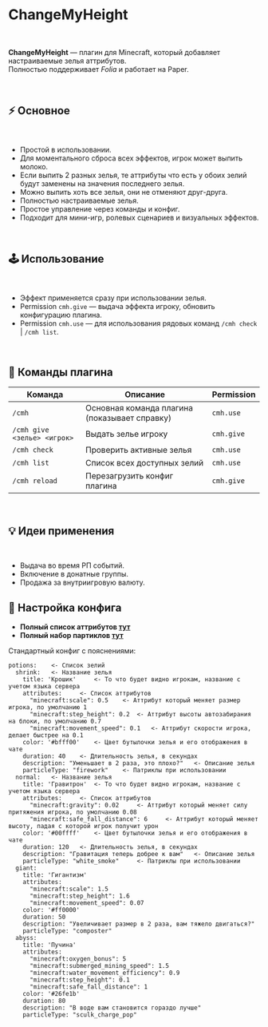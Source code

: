 # ChangeMyHeight
<br>

**ChangeMyHeight** — плагин для Minecraft, который добавляет настраиваемые зелья аттрибутов.<br>
Полностью поддерживает *Folia* и работает на Paper.

<br>

## ⚡ Основное
<br>

* Простой в использовании.
* Для моментального сброса всех эффектов, игрок может выпить молоко.
* Если выпить 2 разных зелья, те аттрибуты что есть у обоих зелий будут заменены на значения последнего зелья.
* Можно выпить хоть все зелья, они не отменяют друг-друга.
* Полностью настраиваемые зелья.
* Простое управление через команды и конфиг.
* Подходит для мини-игр, ролевых сценариев и визуальных эффектов.

<br>

## 🕹 Использование
<br>

* Эффект применяется сразу при использовании зелья.
* Permission `cmh.give` — выдача эффекта игроку, обновить конфигурацию плагина.
* Permission `cmh.use` — для использования рядовых команд `/cmh check` | `/cmh list`.

<br>


## 📜 Команды плагина

| Команда             | Описание                                      | Permission   |
| ------------------- | --------------------------------------------- | ------------ |
| `/cmh`              | Основная команда плагина (показывает справку) | `cmh.use`    |
| `/cmh give <зелье> <игрок>` | Выдать зелье игроку                          | `cmh.give`   |
| `/cmh check` | Проверить активные зелья                          | `cmh.use`   |
| `/cmh list`       |  Список всех доступных зелий                | `cmh.use` |
| `/cmh reload`         |  Перезагрузить конфиг плагина   | `cmh.give`   |


<br>

## 💡 Идеи применения
<br>

* Выдача во время РП событий.
* Включение в донатные группы.
* Продажа за внутриигровую валюту.


## 📄 Настройка конфига

 * **Полный список аттрибутов [тут](https://minecraft.wiki/w/Attribute)**
 * **Полный набор партиклов [тут](https://minecraft.wiki/w/Particles_(Java_Edition))**

Стандартный конфиг с пояснениями:

```
potions:    <- Список зелий
  shrink:   <- Название зелья
    title: 'Крошик'     <- То что будет видно игрокам, название с учетом языка сервера
    attributes:     <- Список аттрибутов
      "minecraft:scale": 0.5    <- Аттрибут который меняет размер игрока, по умолчанию 1
      "minecraft:step_height": 0.2  <- Аттрибут высоты автозабирания на блоки, по умолчанию 0.7
      "minecraft:movement_speed": 0.1   <- Аттрибут скорости игрока, делает быстрее на 0.1
    color: '#bfff00'    <- Цвет бутылочки зелья и его отображения в чате
    duration: 40    <- Длительность зелья, в секундах
    description: "Уменьшает в 2 раза, это плохо?"   <- Описание зелья
    particleType: "firework"    <- Патриклы при использовании
  normal:   <- Название зелья
    title: 'Гравитрон'  <- То что будет видно игрокам, название с учетом языка сервера
    attributes:     <- Список аттрибутов
      "minecraft:gravity": 0.02     <- Аттрибут который меняет силу притяжения игрока, по умолчанию 0.08
      "minecraft:safe_fall_distance": 6     <- Аттрибут который меняет высоту, падая с которой игрок получит урон
    color: '#00ffff'    <- Цвет бутылочки зелья и его отображения в чате
    duration: 120   <- Длительность зелья, в секундах
    description: "Гравитация теперь добрее к вам"   <- Описание зелья
    particleType: "white_smoke"     <- Патриклы при использовании
  giant:
    title: 'Гигантизм'
    attributes:
      "minecraft:scale": 1.5
      "minecraft:step_height": 1.6
      "minecraft:movement_speed": 0.07
    color: '#ff0000'
    duration: 50
    description: "Увеличивает размер в 2 раза, вам тяжело двигаться?"
    particleType: "composter"
  abyss:
    title: 'Пучина'
    attributes:
      "minecraft:oxygen_bonus": 5
      "minecraft:submerged_mining_speed": 1.5
      "minecraft:water_movement_efficiency": 0.9
      "minecraft:step_height": 0.1
      "minecraft:safe_fall_distance": 1
    color: '#26fe1b'
    duration: 80
    description: "В воде вам становится гораздо лучше"
    particleType: "sculk_charge_pop"

```


